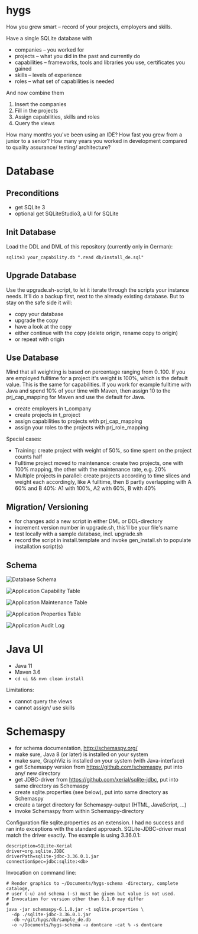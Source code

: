 # hygs
How you grew smart – record of your projects, employers and skills.

Have a single SQLite database with

* companies – you worked for
* projects – what you did in the past and currently do
* capabilities – frameworks, tools and libraries you use, certificates you gained
* skills – levels of experience
* roles – what set of capabilities is needed

And now combine them

1. Insert the companies
1. Fill in the projects
1. Assign capabilities, skills and roles
1. Query the views

How many months you've been using an IDE? How fast you grew from a junior to a senior? How many years you worked in development compared to quality assurance/ testing/ architecture?

# Database

## Preconditions

* get SQLite 3
* optional get SQLiteStudio3, a UI for SQLite

## Init Database

Load the DDL and DML of this repository (currently only in German):

```
sqlite3 your_capability.db ".read db/install_de.sql"
```

## Upgrade Database

Use the upgrade.sh-script, to let it iterate through the scripts your instance needs. It'll do a backup first, next to the already existing database. But to stay on the safe side it will:

- copy your database
- upgrade the copy
- have a look at the copy
- either continue with the copy (delete origin, rename copy to origin)
- or repeat with origin

## Use Database

Mind that all weighting is based on percentage ranging from 0..100. If you are employed fulltime for a project it's weight is 100%, which is the default value. This is the same for capabilities. If you work for example fulltime with Java and spend 10% of your time with Maven, then assign 10 to the prj_cap_mapping for Maven and use the default for Java.

* create employers in t_company
* create projects in t_project
* assign capabilities to projects with prj_cap_mapping
* assign your roles to the projects with prj_role_mapping

Special cases:

* Training: create project with weight of 50%, so time spent on the project counts half
* Fulltime project moved to maintenance: create two projects, one with 100% mapping, the other with the maintenance rate, e.g. 20%
* Multiple projects in parallel: create projects according to time slices and weight each accordingly, like A fulltime, then B partly overlapping with A 60% and B 40%: A1 with 100%, A2 with 60%, B with 40%

## Migration/ Versioning

* for changes add a new script in either DML or DDL-directory
* increment version number in upgrade.sh, this'll be your file's name
* test locally with a sample database, incl. upgrade.sh
* record the script in install.template and invoke gen_install.sh to populate installation script(s)

## Schema

![Database Schema](docs/relationships.real.large.png)

![Application Capability Table](docs/app_capability.1degree.png)

![Application Maintenance Table](docs/app_maintenance.1degree.png)

![Application Properties Table](docs/app_properties.1degree.png)

![Application Audit Log](docs/log_audit.1degree.png)

# Java UI

* Java 11
* Maven 3.6
* `cd ui && mvn clean install`

Limitations:

* cannot query the views
* cannot assign/ use skills


# Schemaspy

* for schema documentation, http://schemaspy.org/
* make sure, Java 8 (or later) is installed on your system
* make sure, GraphViz is installed on your system (with Java-interface)
* get Schemaspy version from https://github.com/schemaspy, put into any/ new directory
* get JDBC-driver from https://github.com/xerial/sqlite-jdbc, put into same directory as Schemaspy
* create sqlite.properties (see below), put into same directory as Schemaspy
* create a target directory for Schemaspy-output (HTML, JavaScript, …)
* invoke Schemaspy from within Schemaspy-directory

Configuration file sqlite.properties as an extension. I had no success and ran into exceptions with the standard approach. SQLite-JDBC-driver must match the
driver exactly. The example is using 3.36.0.1:

```
description=SQLite-Xerial
driver=org.sqlite.JDBC
driverPath=sqlite-jdbc-3.36.0.1.jar
connectionSpec=jdbc:sqlite:<db>
```

Invocation on command line:

```
# Render graphics to ~/Documents/hygs-schema -directory, complete cataloge,
# user (-u) and schema (-s) must be given but value is not used.
# Invocation for version other than 6.1.0 may differ
#
java -jar schemaspy-6.1.0.jar -t sqlite.properties \
  -dp ./sqlite-jdbc-3.36.0.1.jar 
  -db ~/git/hygs/db/sample_de.db 
  -o ~/Documents/hygs-schema -u dontcare -cat % -s dontcare
```
